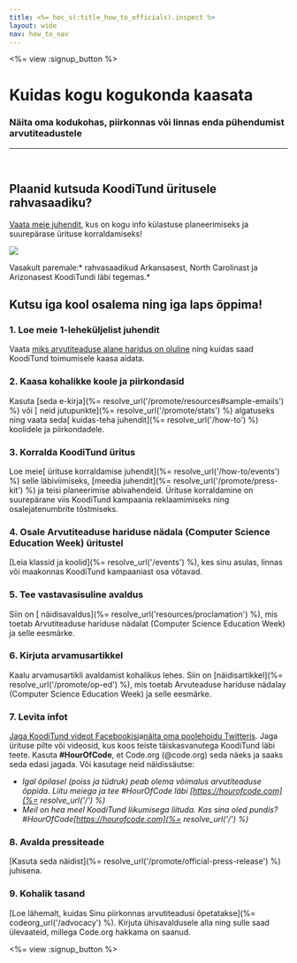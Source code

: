 ```yaml
---
title: <%= hoc_s(:title_how_to_officials).inspect %>
layout: wide
nav: how_to_nav
---
```

<%= view :signup_button %>

# Kuidas kogu kogukonda kaasata

### Näita oma kodukohas, piirkonnas või linnas enda pühendumist arvutiteadustele

* * *

</br>

## Plaanid kutsuda KoodiTund üritusele rahvasaadiku?

[Vaata meie juhendit](/files/elected-official.pdf), kus on kogu info külastuse planeerimiseks ja suurepärase ürituse korraldamiseks!

![](/images/fit-800/hoc_govs.png)

Vasakult paremale:* rahvasaadikud Arkansasest, North Carolinast ja Arizonasest KoodiTundi läbi tegemas.*

## Kutsu iga kool osalema ning iga laps õppima!

### 1. Loe meie 1-leheküljelist juhendit

Vaata [miks arvutiteaduse alane haridus on oluline](/files/hoc-one-pager.pdf) ning kuidas saad KoodiTund toimumisele kaasa aidata.

### 2. Kaasa kohalikke koole ja piirkondasid

Kasuta [seda e-kirja](%= resolve_url('/promote/resources#sample-emails') %) või [ neid jutupunkte](%= resolve_url('/promote/stats') %) algatuseks ning vaata seda[ kuidas-teha juhendit](%= resolve_url('/how-to') %) koolidele ja piirkondadele.

### 3. Korralda KoodiTund üritus

Loe meie[ ürituse korraldamise juhendit](%= resolve_url('/how-to/events') %) selle läbiviimiseks, [meedia juhendit](%= resolve_url('/promote/press-kit') %) ja teisi planeerimise abivahendeid. Ürituse korraldamine on suurepärane viis KoodiTund kampaania reklaamimiseks ning osalejatenumbrite tõstmiseks.

### 4. Osale Arvutiteaduse hariduse nädala (Computer Science Education Week) üritustel

[Leia klassid ja koolid](%= resolve_url('/events') %), kes sinu asulas, linnas või maakonnas KoodiTund kampaaniast osa võtavad.

### 5. Tee vastavasisuline avaldus

Siin on [ näidisavaldus](%= resolve_url('resources/proclamation') %), mis toetab Arvutiteaduse hariduse nädalat (Computer Science Education Week) ja selle eesmärke.

### 6. Kirjuta arvamusartikkel

Kaalu arvamusartikli avaldamist kohalikus lehes. Siin on [näidisartikkel](%= resolve_url('/promote/op-ed') %), mis toetab Arvuteaduse hariduse nädalay (Computer Science Education Week) ja selle eesmärke.

### 7. Levita infot

[Jaga KoodiTund videot Facebookis](https://www.facebook.com/sharer/sharer.php?u=http%3A%2F%2Fhourofcode.com%2Fus)ja[näita oma poolehoidu Twitteris](https://twitter.com/intent/tweet?url=http%3A%2F%2Fhourofcode.com&text=I%27m%20participating%20in%20this%20year%27s%20%23HourOfCode%2C%20are%20you%3F%20%40codeorg&original_referer=https%3A%2F%2Fwww.google.com%2Furl%3Fq%3Dhttps%253A%252F%252Ftwitter.com%252Fshare%253Fhashtags%253D%2526amp%253Brelated%253Dcodeorg%2526amp%253Btext%253DI%252527m%252Bparticipating%252Bin%252Bthis%252Byear%252527s%252B%252523HourOfCode%25252C%252Bare%252Byou%25253F%252B%252540codeorg%2526amp%253Burl%253Dhttp%25253A%25252F%25252Fhourofcode.com%26sa%3DD%26sntz%3D1%26usg%3DAFQjCNE1GLTUbKZfMlEh9Aj5w0iswz6PYQ&related=codeorg&hashtags=). Jaga ürituse pilte või videosid, kus koos teiste täiskasvanutega KoodiTund läbi teete. Kasuta **#HourOfCode**, et Code.org (@code.org) seda näeks ja saaks seda edasi jagada. Või kasutage neid näidissäutse:

- *Igal õpilasel (poiss ja tüdruk) peab olema võimalus arvutiteaduse õppida. Liitu meiega ja tee #HourOfCode läbi [https://hourofcode.com](%= resolve_url('/') %)*
- *Meil on hea meel KoodiTund liikumisega liituda. Kas sina oled pundis? #HourOfCode[https://hourofcode.com](%= resolve_url('/') %)*

### 8. Avalda pressiteade

[Kasuta seda näidist](%= resolve_url('/promote/official-press-release') %) juhisena.

### 9. Kohalik tasand

[Loe lähemalt, kuidas Sinu piirkonnas arvutiteadusi õpetatakse](%= codeorg_url('/advocacy') %). Kirjuta ühisavaldusele alla ning sulle saad ülevaateid, millega Code.org hakkama on saanud.

<%= view :signup_button %>